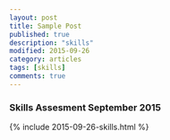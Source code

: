 ```yaml
---
layout: post
title: Sample Post
published: true
description: "skills"
modified: 2015-09-26
category: articles
tags: [skills]
comments: true
---
```


### Skills Assesment September 2015

{% include 2015-09-26-skills.html %}
